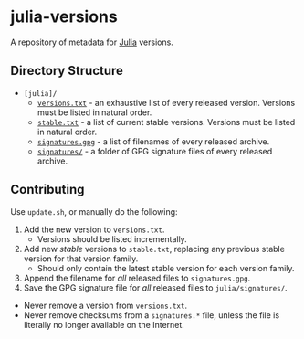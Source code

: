 # julia-versions

A repository of metadata for [Julia](https://julialang.org) versions.

## Directory Structure

* `[julia]/`
  * [`versions.txt`](julia/versions.txt) - an exhaustive list of every released
    version. Versions must be listed in natural order.
  * [`stable.txt`](julia/stable.txt) - a list of current stable versions.
    Versions must be listed in natural order.
  * [`signatures.gpg`](julia/signatures.gpg) - a list of filenames of every
    released archive.
  * [`signatures/`](julia/signatures/) - a folder of GPG signature files of
    every released archive.

## Contributing

Use `update.sh`, or manually do the following:

1. Add the new version to `versions.txt`.
   * Versions should be listed incrementally.
2. Add new _stable_ versions to `stable.txt`, replacing any previous stable
   version for that version family.
   * Should only contain the latest stable version for each version family.
3. Append the filename for _all_ released files to `signatures.gpg`.
4. Save the GPG signature file for _all_ released files to `julia/signatures/`.

* Never remove a version from `versions.txt`.
* Never remove checksums from a `signatures.*` file, unless the file is
  literally no longer available on the Internet.
